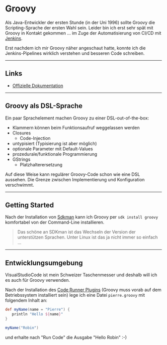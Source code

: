 # Groovy

Als Java-Entwickler der ersten Stunde (in der Uni 1996) sollte Groovy die Scripting-Sprache der ersten Wahl sein. Leider bin ich erst sehr spät mit Groovy in Kontakt gekommen ... im Zuge der Automatisierung von CI/CD mit [Jenkins](jenkins.md).

Erst nachdem ich mir Groovy näher angeschaut hatte, konnte ich die Jenkins-Pipelines wirklich verstehen und besseren Code schreiben.

---

## Links

* [Offizielle Dokumentation](https://groovy-lang.org/)

---

## Groovy als DSL-Sprache

Ein paar Sprachelement machen Groovy zu einer DSL-out-of-the-box:

* Klammern können beim Funktionsaufruf weggelassen werden
* Closures
  * Code-Injection
* untypisiert (Typisierung ist aber möglich)
* optionale Parameter mit Default-Values
* prozedurale/funktionale Programmierung
* GStrings
  * Platzhalterersetzung

Auf diese Weise kann regulärer Groovy-Code schon wie eine DSL aussehen. Die Grenze zwischen Implementierung und Konfiguration verschwimmt.

---

## Getting Started

Nach der Installation von [Sdkman](https://sdkman.io/install) kann ich Groovy per `sdk install groovy` komfortabel von der Command-Line installieren.

> Das schöne an SDKman ist das Wechseln der Version der unterstützen Sprachen. Unter Linux ist das ja nicht immer so einfach ...

---

## Entwicklungsumgebung

VisualStudioCode ist mein Schweizer Taschenmesser und deshalb will ich es auch für Groovy verwenden.

Nach der Installation des [Code Runner Plugins](https://marketplace.visualstudio.com/items?itemName=formulahendry.code-runner) (Groovy muss vorab auf dem Betriebssystem installiert sein) lege ich eine Datei `pierre.groovy` mit folgendem Inhalt an:

```groovy
def myName(name = "Pierre") {
   println "Hello ${name}"
}

myName("Robin")
```

und erhalte nach "Run Code" die Ausgabe "Hello Robin" :-)

